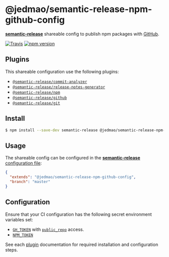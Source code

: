 # @jedmao/semantic-release-npm-github-config

[**semantic-release**](https://github.com/semantic-release/semantic-release) shareable config to publish npm packages with [GitHub](https://github.com).

[![Travis](https://img.shields.io/travis/jedmao/semantic-release-npm-github-config.svg?style=flat-square)](https://travis-ci.com/jedmao/semantic-release-npm-github-config)
[![npm version](https://img.shields.io/npm/v/@jedmao/semantic-release-npm-github-config/latest.svg?style=flat-square)](https://www.npmjs.com/package/@jedmao/semantic-release-npm-github-config)

## Plugins

This shareable configuration use the following plugins:

- [`@semantic-release/commit-analyzer`](https://github.com/semantic-release/commit-analyzer)
- [`@semantic-release/release-notes-generator`](https://github.com/semantic-release/release-notes-generator)
- [`@semantic-release/npm`](https://github.com/semantic-release/npm)
- [`@semantic-release/github`](https://github.com/semantic-release/github)
- [`@semantic-release/git`](https://github.com/semantic-release/git)

## Install

```bash
$ npm install --save-dev semantic-release @jedmao/semantic-release-npm-github-config
```

## Usage

The shareable config can be configured in the [**semantic-release** configuration file](https://github.com/semantic-release/semantic-release/blob/master/docs/usage/configuration.md#configuration):

```json
{
  "extends": "@jedmao/semantic-release-npm-github-config",
  "branch": "master"
}
```

## Configuration

Ensure that your CI configuration has the following secret environment variables set:
- [`GH_TOKEN`](https://github.com/settings/tokens) with [`public_repo`](https://developer.github.com/apps/building-oauth-apps/understanding-scopes-for-oauth-apps/#available-scopes) access.
- [`NPM_TOKEN`](https://docs.npmjs.com/cli/token)

See each [plugin](#plugins) documentation for required installation and configuration steps.
